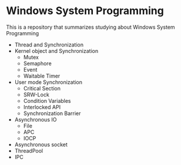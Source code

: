 # Windows System Programming

This is a repository that summarizes studying about Windows System Programming

* Thread and Synchronization
* Kernel object and Synchronization
  * Mutex
  * Semaphore
  * Event
  * Waitable Timer
* User mode Synchronization
  * Critical Section
  * SRW-Lock
  * Condition Variables
  * Interlocked API
  * Synchronization Barrier
* Asynchronous IO
  * File
  * APC
  * IOCP
* Asynchronous socket
* ThreadPool
* IPC